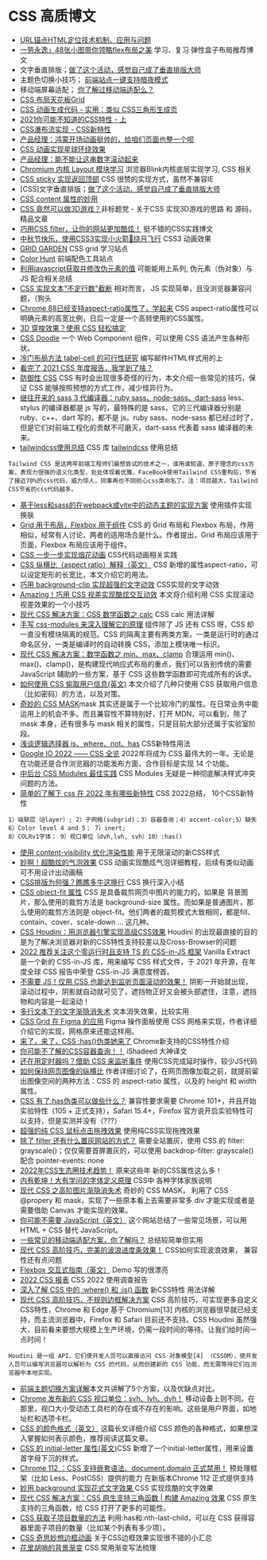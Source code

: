 # CSS 高质博文

* [URL锚点HTML定位技术机制、应用与问题](https://www.zhangxinxu.com/wordpress/2013/08/url-anchor-html-%e9%94%9a%e7%82%b9%e5%ae%9a%e4%bd%8d%e6%9c%ba%e5%88%b6-%e5%ba%94%e7%94%a8-%e9%97%ae%e9%a2%98/)
* [一劳永逸」48张小图带你领略flex布局之美](https://juejin.cn/post/6866914148387651592) 学习、复习 弹性盒子布局推荐博文
* 文字垂直排版；[做了这个活动，感觉自己成了垂直排版大师](https://mp.weixin.qq.com/s/d2YZ2K02LYYRVld_VTCV-Q)
* 主题色切换小技巧； [前端站点一键支持暗夜模式](https://mp.weixin.qq.com/s/pupBwNqKEI0WesFrDyPhEw)
* 移动端屏幕适配； [你了解过移动端适配么？](https://www.jianshu.com/p/2869d0306752/)
* [CSS 布局天花板Grid](https://mp.weixin.qq.com/s/F8xUZZSal07HCc1yH3CDhg)
* [CSS 动画生成代码 - 实用：类似 CSS三角形生成页](https://animista.net/)
* [2021你可能不知道的CSS特性 - 上](https://juejin.cn/post/6971617175886888997/)
* [CSS瀑布流实现 - CSS新特性](https://developer.mozilla.org/en-US/docs/Web/CSS/CSS_Grid_Layout/Masonry_Layout)
* [产品经理：鸿蒙开场动画挺帅的，给咱们页面也整一个呗](https://juejin.cn/post/6979042510400126983)
* [CSS 动画实现星球环绕效果](https://juejin.cn/post/6987043290444988424)
* [产品经理：能不能让这串数字滚动起来](https://juejin.cn/post/6986453616517185567)
* [Chromium 内核 Layout 模块学习](https://mp.weixin.qq.com/s/UYzAWkCuIPh1Z5yoqGo9nA) 浏览器Blink内核底层实现学习, CSS 相关
* [CSS sticky 实现返回顶部](https://juejin.cn/post/6992018973856383013) CSS 很赞的实现方式，虽然不兼容IE
* [CSS]文字垂直排版；[做了这个活动，感觉自己成了垂直排版大师](https://mp.weixin.qq.com/s/d2YZ2K02LYYRVld_VTCV-Q)
* [CSS content 属性的妙用](https://echeverra.cn/2021/08/06/css-content/)
* [CSS 竟然可以做3D游戏？](https://mp.weixin.qq.com/s/pxirFVtRXX2JaUYuYjspaw)非标题党 - 关于CSS 实现3D游戏的思路 和 源码， 精品文章
* [巧用CSS filter，让你的网站更加酷炫！](https://juejin.cn/post/7002829486806794276) 挺不错的CSS实践博文
* [中秋节快乐，使用CSS3实现小火箭🚀绕月飞行](https://juejin.cn/post/7006721748368359460?share_token=c34d35cd-3a57-49b7-bc91-443e35bc11f6) CSS3 动画效果
* [GRID GARDEN](https://cssgridgarden.com/#zh-cn) CSS grid 学习站点
* [Color Hunt](https://colorhunt.co/) 前端配色工具站点
* [利用javascript获取并修改伪元素的值](https://segmentfault.com/a/1190000003711146) 可能能用上系列, 伪元素（伪对象）与 JS 配合相关总结
* [CSS 实现文本"不定行数"截断](https://juejin.cn/post/7022876094608982030) 相对而言， JS 实现简单，且没浏览器兼容问题，（狗头
* [Chrome 88已经支持aspect-ratio属性了，学起来](https://www.zhangxinxu.com/wordpress/2021/02/css-aspect-ratio/) CSS aspect-ratio属性可以明确元素的高宽比例，日后一定是一个高频使用的CSS属性。
* [3D 穿梭效果？使用 CSS 轻松搞定](https://juejin.cn/post/7028757824695959588)
* [CSS Doodle](https://yuanchuan.dev/polygon-shapes) 一个 Web Component 组件，可以使用 CSS 语法产生各种形状。
* [冷门布局方法 tabel-cell 的可行性研究](https://mp.weixin.qq.com/s/a3HFIv74PH6LWgHnVRsfKg)  编写邮件HTML样式用的上
* [看完了 2021 CSS 年度报告，我学到了啥？](https://mp.weixin.qq.com/s/BbH6IleqLly82Mqx_0W1IQ)
* [防御性 CSS](https://ishadeed.com/article/defensive-css/) CSS 有时会出现很多奇怪的行为，本文介绍一些常见的技巧，保证 CSS 能够按照预想的方式工作，减少怪异行为。
* [继往开来的 sass 3 代编译器：ruby sass、node-sass、dart-sass](https://mp.weixin.qq.com/s/tP_hXQ5Dc1wPKitTZ095kw) less、stylus 的编译器都是 js 写的，最特殊的是 sass，它的三代编译器分别是 ruby、c++、dart 写的，都不是 js。ruby sass、node-sass 都已经过时了，但是它们对前端工程化的贡献不可磨灭，dart-sass 代表着 sass 编译器的未来。
* [tailwindcss使用总结](https://www.jianshu.com/p/e3a5f3404054) CSS 库 [tailwindcss](https://tailwindcss.com/) 使用总结
```
Tailwind CSS 是这两年前端工程师们最想尝试的技术之一，谁用谁知道，原子理念的css方案，表现力很强的语义化类型，处处体现着优雅，FaceBook使用Tailwind CSS重构后，节省了接近70%的css代码，威力惊人，同事再也不同担心css类命名了。注：项目越大，Tailwind CSS节省的css代码越多。
```
* [基于less和sass的在webpack或vite中的动态主题的实现方案](https://juejin.cn/post/6966173655470440456) 使用插件实现换肤
* [Grid 用于布局，Flexbox 用于组件](https://ishadeed.com/article/grid-layout-flexbox-components/) CSS 的 Grid 布局和 Flexbox 布局，作用相似，经常有人讨论，两者的适用场合是什么。作者提出，Grid 布局应该用于页面，Flexbox 布局应该用于组件。
* [CSS 一步一步实现烟花动画](https://mp.weixin.qq.com/s/xatT3MVWyT6BVS8up3EVaA) CSS代码动画相关实践
* [CSS 纵横比（aspect ratio）解释（英文）](https://css-irl.info/aspect-ratio-is-great/) CSS 新增的属性aspect-ratio，可以设定矩形的长宽比，本文介绍它的用法。
* [巧用 background-clip 实现超强的文字动效](https://mp.weixin.qq.com/s/nf1PjrsKXCiGiRQsTTqqvA) CSS实现的文字动效
* [Amazing！巧用 CSS 视差实现酷炫交互动效](https://mp.weixin.qq.com/s/5bNWeGewu67qQ2ICM7O0Sw) 本文将介绍利用 CSS 实现滚动视差效果的一个小技巧
* [现代 CSS 解决方案：CSS 数学函数之 calc](https://mp.weixin.qq.com/s?__biz=Mzg2MDU4MzU3Nw==&mid=2247491089&idx=1&sn=84aecbf783859c930bf57660b46d06ef&chksm=ce257de7f952f4f17b49c890910d995362a1a7247fdf20bd427d868a15cef08e1c3d9e68eba1&token=363949812&lang=zh_CN#rd) CSS calc 用法详解
* [手写 css-modules 来深入理解它的原理](https://mp.weixin.qq.com/s/CX-LC014iZ4vpTko59Sf7A) 组件除了 JS 还有 CSS 呀，CSS 却一直没有模块隔离的规范。CSS 的隔离主要有两类方案，一类是运行时的通过命名区分，一类是编译时的自动转换 CSS，添加上模块唯一标识。
* [现代 CSS 解决方案：数学函数之 min、max、clamp](https://mp.weixin.qq.com/s/a6CxCvmhQz4Os4j_60gnOg) 合理运用 min()、max()、clamp()，是构建现代响应式布局的重点，我们可以告别传统的需要 JavaScript 辅助的一些方案，基于 CSS 这些数学函数即可完成所有的诉求。
* [如何使用 CSS 偷取用户信息(英文)](https://scotthelme.co.uk/can-you-get-pwned-with-css/) 本文介绍了几种只使用 CSS 获取用户信息（比如密码）的方法，以及对策。
* [奇妙的 CSS MASK](https://mp.weixin.qq.com/s?__biz=Mzg2MDU4MzU3Nw==&mid=2247491371&idx=1&sn=f0c87cdbce78fedcef2d616c1da0b340&chksm=ce257cddf952f5cbfe4f735f7f6c801357c8a8a2772167f6ccce910db6fc5494189414e08817&token=1008676742&lang=zh_CN#rd)mask 其实还是属于一个比较冷门的属性。在日常业务中能运用上的机会不多。而且兼容性不算特别好，打开 MDN，可以看到，除了 mask 本身，还有很多与 mask 相关的属性，只是目前大部分还属于实验室阶段。
* [浅谈逻辑选择器 is、where、not、has](https://mp.weixin.qq.com/s/QBEYNDJz54qcAo1IVZ45pg) CSS新特性用法
* [Google IO 2022 —— CSS 全览](https://mp.weixin.qq.com/s/Y2L2F1vmRXfacE1KwM00hQ) 2022年将成为 CSS 最伟大的一年。无论是在功能还是合作浏览器的功能发布方面，合作目标是实现 14 个功能。
* [中后台 CSS Modules 最佳实践](https://mp.weixin.qq.com/s/qUiiUkKOyW-QnBz1WEOTwQ) CSS Modules 无疑是一种彻底解决样式冲突问题的方法。
* [简单的了解下 css 在 2022 年有哪些新特性](https://mp.weixin.qq.com/s/BKXwuhhYRNBbLFoABUvMsw) CSS 2022总结， 10个CSS新特性
```
1）级联层（@layer）; 2）子网格(subgrid)；3）容器查询；4）accent-color;5）缺失 6）Color level 4 and 5； 7）inert;
8）COLRv1字体； 9）视口单位（dvh,lvh, svh）10）:has()
```
* [使用 content-visibility 优化渲染性能](https://mp.weixin.qq.com/s/o9lpl7CTwcbjM0q3QMRLTg) 用于无限滚动的新CSS样式
* [妙啊！超酷炫的气泡效果](https://mp.weixin.qq.com/s/cMw7spioONzJm5T-wSGt4w) CSS 动画实现酷炫气泡详细教程，后续有类似动画可不用设计出动画稿
* [CSS排版为何强？瞧瞧多牛这换行](https://www.zhangxinxu.com/wordpress/2022/06/css-line-break-word-wrap-all/) CSS 换行深入小结
* [CSS object-fit 属性](https://www.runoob.com/cssref/pr-object-fit.html) CSS 是具备裁剪网页中图片的能力的，如果是 背景图片，那么使用的裁剪方法是 background-size 属性。而如果是普通图片，那么使用的裁剪方法则是 object-fit。他们两者的裁剪模式大致相同，都是fill、contain、cover、scale-down ... 这几种。
* [CSS Houdini：用浏览器引擎实现高级CSS效果](https://mp.weixin.qq.com/s/4owfsfX6bMzvgwvVxaCmzQ) Houdini 的出现最直接的目的是为了解决浏览器对新的CSS特性支持较差以及Cross-Browser的问题
* [2022 推荐关注这个零运行时且支持 TS 的 CSS-in-JS 框架](https://mp.weixin.qq.com/s/OpCQJaSbzqWEykAh_qGJfQ) Vanilla Extract  是一个新的 CSS-in-JS 库，用来编写 CSS 样式文件，于 2021 年开源，在年度全球 CSS 报告中荣登 CSS-in-JS 满意度榜首。
* [不需要 JS！仅用 CSS 也能达到监听页面滚动的效果！](https://mp.weixin.qq.com/s/aDJp-Vk2wsYRRFu7O8hkFg) 阴影一开始就出现，滚动过程中，阴影就自动就可见了，遮挡物正好又会被头部遮住，注意，遮挡物和内容是一起滚动！
* [多行文本下的文字渐隐消失术](https://mp.weixin.qq.com/s/qADnUx3G2tKyMT7iv6qFwg) 文本消失效果，比较实用
* [CSS Grid 在 Figma 的应用](https://ishadeed.com/article/figma-css/) Figma 操作面板使用 CSS 网格来实现，作者详细介绍它的实现，网格原来还能这样用。
* [来了，来了，CSS :has()伪类她来了](https://www.zhangxinxu.com/wordpress/2022/08/css-has-pseudo-class/) Chrome新支持的CSS特性介绍
* [你可能不了解的CSS容器查询！！](http://www.muzhuangnet.com/show/53027.html) iShadeed 大神译文
* [还在用定时器吗？借助 CSS 来监听事件](https://mp.weixin.qq.com/s/84eYQjIWk8W0hEgQ8daeSg) 使用CSS完成延时操作，较少JS代码
* [如何保持网页图像的纵横比](https://jakearchibald.com/2022/img-aspect-ratio/) 作者详细讨论了，在网页图像加载之前，就提前留出图像空间的两种方法：CSS 的 aspect-ratio 属性，以及<img>的 height 和 width 属性。
* [CSS 有了:has伪类可以做些什么？](https://mp.weixin.qq.com/s/OOUG_XA-YFByqTcWJurJxg) 兼容性要求需要 Chrome 101+，并且开始实验特性（105 + 正式支持），Safari 15.4+，Firefox 官方说开启实验特性可以支持，但是实测并没有（???）
* [超强的纯 CSS 鼠标点击拖拽效果](https://mp.weixin.qq.com/s/pxeoY8yO2ipnfarIa8hK_g) 使用纯CSS实现拖拽效果
* [除了 filter 还有什么置灰网站的方式？](https://mp.weixin.qq.com/s/pwXyZ-MAemaBhlPC6KM0hA) 需要全站置灰，使用 CSS 的 filter: grayscale()；仅仅需要首屏置灰的，可以使用 backdrop-filter: grayscale() 配合 pointer-events: none
* [2022年CSS生态圈技术趋势！](https://mp.weixin.qq.com/s?__biz=MzU2MTIyNDUwMA==&mid=2247510201&idx=1&sn=a3b54ebee6d28ef47eaae8c1a00cf269&chksm=fc7ee6e2cb096ff41dbbc4b4e810821030d2ce4114f8059ef7aa1d5c8b6f94108d766e1c1eea&token=805012839&lang=zh_CN#rd) 原来这些年 新的CSS属性这么多！
* [内有乾坤！大有学问的字体定义原理](https://mp.weixin.qq.com/s?__biz=Mzg2MDU4MzU3Nw==&mid=2247494195&idx=1&sn=96e613dbd336f603b4fa217751684b8b&chksm=ce2689c5f95100d33d283599b841f8850e8dcd7c2015742e721dc37efbfccbbad8cd5a53ab23&token=805012839&lang=zh_CN#rd) CSS中 各种字体家族说明
* [现代 CSS 之高阶图片渐隐消失术](https://mp.weixin.qq.com/s?__biz=Mzg2MDU4MzU3Nw==&mid=2247494281&idx=1&sn=2a3e8083a0ada47f926d511b0163bf3c&chksm=ce26897ff951006910a52ae34695d3383e4ab90ab644ed97915e1d8a2067d87490a33e9cc550&token=805012839&lang=zh_CN#rd) 奇妙的 CSS MASK， 利用了 CSS @propery 和 mask，实现了一些原本看上去需要非常多 div 才能实现或者是需要借助 Canvas 才能实现的效果。
* [你可能不需要 JavaScript（英文）](http://youmightnotneedjs.com/) 这个网站总结了一些常见场景，可以用 HTML + CSS 替代 JavaScript。
* [一些常见的移动端适配方案，你了解吗？](https://mp.weixin.qq.com/s/NDdAOyxmnK6Ln-Yb1JhVRw) 总结较简单但实用
* [现代 CSS 高阶技巧，完美的波浪进度条效果！](https://mp.weixin.qq.com/s/ixMp0Jqc_sfNMPDrCYnPPw) CSS如何实现波浪效果， 兼容性还有点问题
* [Flexbox 交互式指南（英文）](https://www.joshwcomeau.com/css/interactive-guide-to-flexbox/) Demo 写的很漂亮
* [2022 CSS 报表](https://2022.stateofcss.com/zh-Hans/) CSS 2022 使用调查报告
* [深入了解 CSS 中的 :where() 和 :is() 函数](https://mp.weixin.qq.com/s?__biz=Mzg5NzcxMDY5Nw==&mid=2247489494&idx=1&sn=2fe2e1a332d4d35e12aec853f2328d92&chksm=c06cf8d0f71b71c6c28d612e62d26f4f7c59b01eef85f95070152b368c6ad65db6147d4d65c5#rd) 新CSS特性 用法详解
* [现代 CSS 高阶技巧，不规则边框解决方案](https://mp.weixin.qq.com/s/wVbPXjIp71z2DA7szqjK1g) CSS 高阶技巧，可实现更多自定义CSS特性，Chrome 和 Edge 基于 Chromium[13] 内核的浏览器很早就已经支持，而主流浏览器中，Firefox 和 Safari 目前还不支持。CSS Houdini 虽然强大，目前看来要想大规模上生产环境，仍需一段时间的等待。让我们给时间一点时间！
```
Houdini 是一组 API，它们使开发人员可以直接访问 CSS 对象模型[4] （CSSOM），使开发人员可以编写浏览器可以解析为 CSS 的代码，从而创建新的 CSS 功能，而无需等待它们在浏览器中本地实现。
```
* [前端主题切换方案详解](https://mp.weixin.qq.com/s/KMFarLh0Xjl-NYmkxFZRrg)本文共讲解了5个方案，以及优缺点对比。
* [Chrome 发布新的 CSS 视口单位：svh、lvh、dvh！](https://mp.weixin.qq.com/s/A-PeoV1PzdvKFhv1N1RTbg) 移动设备上则不同。在那里，视口大小受动态工具栏的存在或不存在的影响。这些是用户界面，如地址栏和选项卡栏。
* [CSS 的颜色格式（英文）](https://www.joshwcomeau.com/css/color-formats/#modern-color-formats-5) 这篇长文详细介绍 CSS 颜色的各种格式，如果想深入掌握如何表示颜色，推荐阅读这篇文章。
* [CSS 的 initial-letter 属性(英文)](https://developer.chrome.com/blog/control-your-drop-caps-with-css-initial-letter/)CSS 新增了一个initial-letter属性，用来设置首字母下沉的样式。
* [Chrome 112 ：CSS 支持嵌套语法、document.domain 正式禁用！](https://mp.weixin.qq.com/s/0sC5Bk5_FAel6lq819_cYQ) 预处理框架（比如 Less、PostCSS）提供的能力 在新版本Chrome 112 正式提供支持
* [妙用 background 实现花式文字效果 ](https://mp.weixin.qq.com/s/qIc-eYFs0pU3HCB85AgkKQ) CSS 实现炫酷的文字效果
* [现代 CSS 解决方案：CSS 原生支持三角函数 | 构建 Amazing 效果](https://mp.weixin.qq.com/s/MbGWvJGZQ3lZEzLZhpGdmA) CSS 原生支持的三角函数，给 CSS 打开了更多的可能性。
 * [CSS 获取子项目数量的方法](https://ishadeed.com/article/conditional-css-has-nth-last-child/) 利用:has和:nth-last-child，可以在 CSS 获得容器里面子项目的数量（比如某个列表有多少项）。
* [CSS 奇思妙想边框动画](https://mp.weixin.qq.com/s/NDJEexaiDcfEXeNMQrA79A)  关于CSS边框效果实现很不错的小汇总
* [花里胡哨的背景渐变](https://mp.weixin.qq.com/s/3hpXLcF9GzBl5KR1JT4n2Q) CSS 常用渐变写法梳理


